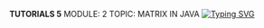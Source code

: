**TUTORIALS 5**
MODULE: 2
TOPIC: MATRIX IN JAVA
[![Typing SVG](https://readme-typing-svg.demolab.com?font=Chewy&size=29&pause=1000&color=0CF7F4&center=true&vCenter=true&width=435&lines=Object+Oriented+Programming+in+JAVA;TUTORIAL+5+ANSWERS;MODULE+2,+MATRIX+IN+JAVA)](https://git.io/typing-svg)
